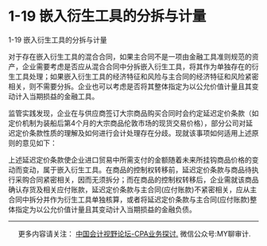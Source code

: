 ﻿1-19 嵌入衍生工具的分拆与计量
=================

  

1-19 嵌入衍生工具的分拆与计量

对于存在嵌入衍生工具的混合合同，如果主合同不是一项由金融工具准则规范的资产，企业需要考虑是否应从混合合同中分拆嵌入衍生工具，将其作为单独存在的衍生工具处理；如果嵌入衍生工具的经济特征和风险与主合同的经济特征和风险紧密相关，则不需要分拆。企业也可以考虑是否将其整体指定为以公允价值计量且其变动计入当期损益的金融工具。

监管实践发现，企业在与供应商签订大宗商品购买合同时会约定延迟定价条款（如定价机制为装船后第4个月的大宗商品伦敦市场的现货交易价格），部分公司对延迟定价条款性质的理解及如何进行会计处理存在分歧。现就该事项如何适用上述原则的意见如下：

上述延迟定价条款使企业进口贸易中所需支付的金额随着未来所挂钩商品价格的变动而变动，属于嵌入衍生工具。在商品的控制权转移前，延迟定价条款与商品待执行采购合同紧密相关，因而无须拆分；而在商品的控制权转移后，企业需就该商品确认存货及相关应付账款，延迟定价条款与主合同(应付账款)不紧密相关，应从主合同中拆分并作为衍生工具单独核算，或者将延迟定价条款与主合同(应付账款)整体指定为以公允价值计量且其变动计入当期损益的金融负债。

* * *

     更多内容请关注： [中国会计视野论坛-CPA业务探讨.](https://bbs.esnai.com/thread-5354530-1-3.html) 微信公众号:MY聊审计.
